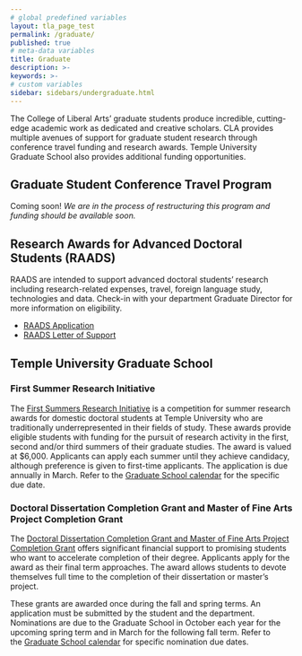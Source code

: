 ```yaml
---
# global predefined variables
layout: tla_page_test
permalink: /graduate/
published: true
# meta-data variables
title: Graduate
description: >-       
keywords: >-
# custom variables
sidebar: sidebars/undergraduate.html
---
```

The College of Liberal Arts’ graduate students produce incredible, cutting-edge academic work as dedicated and creative scholars. CLA provides multiple avenues of support for graduate student research through conference travel funding and research awards. Temple University Graduate School also provides additional funding opportunities.

## Graduate Student Conference Travel Program 
Coming soon! _We are in the process of restructuring this program and funding should be available soon._

## Research Awards for Advanced Doctoral Students (RAADS)
RAADS are intended to support advanced doctoral students’ research including research-related expenses, travel, foreign language study, technologies and data. Check-in with your department Graduate Director for more information on eligibility. 
- [RAADS Application](https://form.jotform.com/92594592867174)
- [RAADS Letter of Support](https://form.jotform.com/92596292037162)

## Temple University Graduate School
### First Summer Research Initiative 
The [First Summers Research Initiative](https://grad.temple.edu/admissions/costs-financial-aid-more/university-financial-support) is a competition for summer research awards for domestic doctoral students at Temple University who are traditionally underrepresented in their fields of study. These awards provide eligible students with funding for the pursuit of research activity in the first, second and/or third summers of their graduate studies. The award is valued at $6,000. Applicants can apply each summer until they achieve candidacy, although preference is given to first-time applicants. The application is due annually in March. Refer to the [Graduate School calendar](https://bulletin.temple.edu/graduate/academic-calendar/) for the specific due date.

### Doctoral Dissertation Completion Grant and Master of Fine Arts Project Completion Grant 
The [Doctoral Dissertation Completion Grant and Master of Fine Arts Project Completion Grant](https://grad.temple.edu/admissions/costs-financial-aid-more/university-financial-support) offers significant financial support to promising students who want to accelerate completion of their degree. Applicants apply for the award as their final term approaches. The award allows students to devote themselves full time to the completion of their dissertation or master’s project.

These grants are awarded once during the fall and spring terms. An application must be submitted by the student and the department. Nominations are due to the Graduate School in October each year for the upcoming spring term and in March for the following fall term. Refer to the [Graduate School calendar](https://bulletin.temple.edu/graduate/academic-calendar/) for specific nomination due dates.
